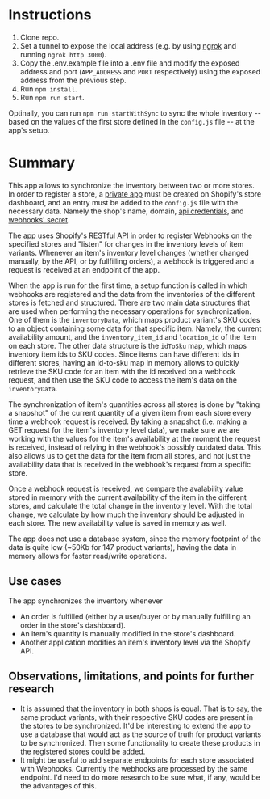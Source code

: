 # Instructions

1. Clone repo.
2. Set a tunnel to expose the local address (e.g. by using [ngrok](https://ngrok.com/) and running `ngrok http 3000`).
3. Copy the .env.example file into a .env file and modify the exposed address and port (`APP_ADDRESS` and `PORT` respectively) using the exposed address from the previous step.
4. Run `npm install`.
5. Run `npm run start`.

Optinally, you can run `npm run startWithSync` to sync the whole inventory -- based on the values of the first store defined in the `config.js` file -- at the app's setup.


# Summary

This app allows to synchronize the inventory between two or more stores. In order to register a store, a [private app](https://shopify.dev/tutorials/authenticate-a-private-app-with-shopify-admin) must be created on Shopify's store dashboard, and an entry must be added to the `config.js` file with the necessary data. Namely the shop's name, domain, [api credentials](https://shopify.dev/tutorials/generate-api-credentials#generate-credentials-in-the-shopify-admin), and [webhooks' secret](https://shopify.dev/tutorials/manage-webhooks#verifying-webhooks).

The app uses Shopify's RESTful API in order to register Webhooks on the specified stores and "listen" for changes in the inventory levels of item variants. Whenever an item's inventory level changes (whether changed manually, by the API, or by fullfilling orders), a webhook is triggered and a request is received at an endpoint of the app.

When the app is run for the first time, a setup function is called in which webhooks are registered and the data from the inventories of the different stores is fetched and structured. There are two main data structures that are used when performing the necessary operations for synchronization. One of them is the `inventoryData`, which maps product variant's SKU codes to an object containing some data for that specific item. Namely, the current availability amount, and the `inventory_item_id` and `location_id` of the item on each store. The other data structure is the `idToSku` map, which maps inventory item ids to SKU codes. Since items can have different ids in different stores, having an id-to-sku map in memory allows to quickly retrieve the SKU code for an item with the id received on a webhook request, and then use the SKU code to access the item's data on the `inventoryData`. 

The synchronization of item's quantities across all stores is done by "taking a snapshot" of the current quantity of a given item from each store every time a webhook request is received. By taking a snapshot (i.e. making a GET request for the item's inventory level data), we make sure we are working with the values for the item's availability at the moment the request is received, instead of relying in the webhook's possibly outdated data. This also allows us to get the data for the item from all stores, and not just the availability data that is received in the webhook's request from a specific store.

Once a webhook request is received, we compare the avalability value stored in memory with the current availability of the item in the different stores, and calculate the total change in the inventory level. With the total change, we calculate by how much the inventory should be adjusted in each store. The new availability value is saved in memory as well.

The app does not use a database system, since the memory footprint of the data is quite low (~50Kb for 147 product variants), having the data in memory allows for faster read/write operations.

## Use cases

The app synchronizes the inventory whenever
 - An order is fulfilled (either by a user/buyer or by manually fulfilling an order in the store's dashboard).
 - An item's quantity is manually modified in the store's dashboard.
 - Another application modifies an item's inventory level via the Shopify API.

 ## Observations, limitations, and points for further research

 - It is assumed that the inventory in both shops is equal. That is to say, the same product variants, with their respective SKU codes are present in the stores to be synchronized. It'd be interesting to extend the app to use a database that would act as the source of truth for product variants to be synchronized. Then some functionality to create these products in the registered stores could be added. 
 - It might be useful to add separate endpoints for each store associated with Webhooks. Currently the webhooks are processed by the same endpoint. I'd need to do more research to be sure what, if any, would be the advantages of this.


